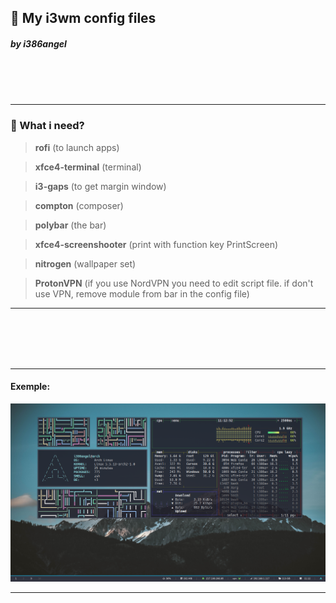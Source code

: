 ## :open_file_folder:  My i3wm config files
##### by i386angel

<br>
<br>
<br>

___

### :scroll:    What i need?

> **rofi** (to launch apps)

> **xfce4-terminal** (terminal)

> **i3-gaps** (to get margin window)

> **compton** (composer)

> **polybar** (the bar)

> **xfce4-screenshooter** (print with function key PrintScreen)

> **nitrogen** (wallpaper set)

> **ProtonVPN** (if you use NordVPN you need to edit script file. if don't use VPN, remove module from bar in the config file)

___

<br>
<br>
<br>
<br>

___

#### Exemple:
![](example.png)

___